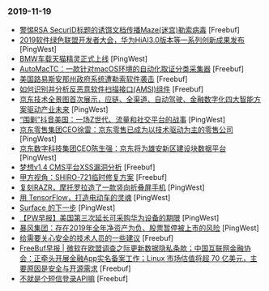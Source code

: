 ### 2019-11-19

* [警惕RSA SecurID标题的诱饵文档传播Maze(迷宫)勒索病毒](https://www.freebuf.com/articles/system/220259.html) [Freebuf]
* [2019软件绿色联盟开发者大会，华为HiAI3.0版本等一系列创新成果发布](https://www.pingwest.com/w/197964) [PingWest]
* [BMW车载天猫精灵正式上线](https://www.pingwest.com/w/197959) [PingWest]
* [AutoMacTC：一款针对macOS环境的自动化取证分类采集器](https://www.freebuf.com/sectool/218812.html) [Freebuf]
* [美国路易斯安那州政府系统遭勒索软件袭击](https://www.freebuf.com/news/220472.html) [Freebuf]
* [如何识别并分析反恶意软件扫描接口(AMSI)组件](https://www.freebuf.com/articles/terminal/216921.html) [Freebuf]
* [京东技术全景图首次展示，应链、全渠道、自动驾驶、金融数字化四大智能方案驱动产业未来](https://www.pingwest.com/w/197952) [PingWest]
* [“围剿”抖音美国：一场Z世代、流量和社交平台的战事](https://www.pingwest.com/a/197949) [PingWest]
* [京东零售集团CEO徐雷：京东零售已成为以技术驱动为主的零售公司](https://www.pingwest.com/w/197942) [PingWest]
* [京东数字科技集团CEO陈生强：京东将为雄安新区建设块数据平台](https://www.pingwest.com/w/197941) [PingWest]
* [梦想v1.4 CMS平台XSS漏洞分析](https://www.freebuf.com/vuls/218838.html) [Freebuf]
* [甲方视角：SHIRO-721临时修复方案](https://www.freebuf.com/vuls/220143.html) [Freebuf]
* [复刻RAZR，摩托罗拉造了一款竖向折叠屏手机](https://www.pingwest.com/a/197726) [PingWest]
* [用 TensorFlow，打造电动车的灵魂](https://www.pingwest.com/a/197051) [PingWest]
* [Surface 的下一步](https://www.pingwest.com/a/197904) [PingWest]
* [【PW早报】美国第三次延长可采购华为设备的期限](https://www.pingwest.com/w/197920) [PingWest]
* [暴风集团：存在2019年全年净资产为负、股票暂停被上市的风险](https://www.pingwest.com/w/197925) [PingWest]
* [给需要关心安全的技术人员的一些建议](https://www.freebuf.com/articles/neopoints/218991.html) [Freebuf]
* [FreeBuf早报 | 微软在欧盟调查之际更新数据隐私条款；中国互联网金融协会：正牵头开展金融App实名备案工作；Linux 市场估值将超 70 亿美元，主要原因是安全与开源需求](https://www.freebuf.com/news/220407.html) [Freebuf]
* [不就是个短信登录API嘛](https://www.freebuf.com/articles/web/219304.html) [Freebuf]
